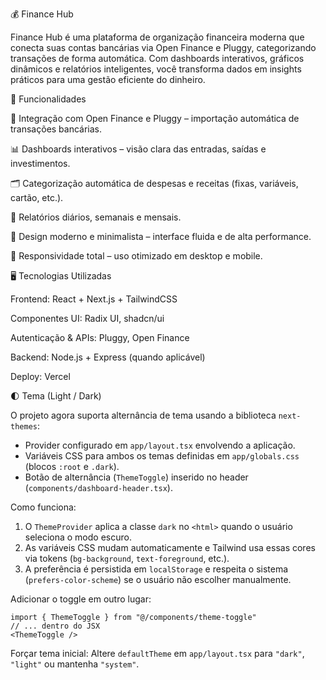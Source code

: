 💰 Finance Hub

Finance Hub é uma plataforma de organização financeira moderna que conecta suas contas bancárias via Open Finance e Pluggy, categorizando transações de forma automática.
Com dashboards interativos, gráficos dinâmicos e relatórios inteligentes, você transforma dados em insights práticos para uma gestão eficiente do dinheiro.

🚀 Funcionalidades

🔗 Integração com Open Finance e Pluggy – importação automática de transações bancárias.

📊 Dashboards interativos – visão clara das entradas, saídas e investimentos.

🗂️ Categorização automática de despesas e receitas (fixas, variáveis, cartão, etc.).

📅 Relatórios diários, semanais e mensais.

🎨 Design moderno e minimalista – interface fluida e de alta performance.

📱 Responsividade total – uso otimizado em desktop e mobile.

🖥️ Tecnologias Utilizadas

Frontend: React + Next.js + TailwindCSS

Componentes UI: Radix UI, shadcn/ui

Autenticação & APIs: Pluggy, Open Finance

Backend: Node.js + Express (quando aplicável)

Deploy: Vercel

🌓 Tema (Light / Dark)

O projeto agora suporta alternância de tema usando a biblioteca `next-themes`:

- Provider configurado em `app/layout.tsx` envolvendo a aplicação.
- Variáveis CSS para ambos os temas definidas em `app/globals.css` (blocos `:root` e `.dark`).
- Botão de alternância (`ThemeToggle`) inserido no header (`components/dashboard-header.tsx`).

Como funciona:
1. O `ThemeProvider` aplica a classe `dark` no `<html>` quando o usuário seleciona o modo escuro.
2. As variáveis CSS mudam automaticamente e Tailwind usa essas cores via tokens (`bg-background`, `text-foreground`, etc.).
3. A preferência é persistida em `localStorage` e respeita o sistema (`prefers-color-scheme`) se o usuário não escolher manualmente.

Adicionar o toggle em outro lugar:
```tsx
import { ThemeToggle } from "@/components/theme-toggle"
// ... dentro do JSX
<ThemeToggle />
```

Forçar tema inicial:
Altere `defaultTheme` em `app/layout.tsx` para `"dark"`, `"light"` ou mantenha `"system"`.

